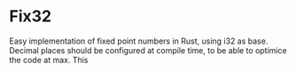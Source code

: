 # Fix32
Easy implementation of fixed point numbers in Rust, using i32 as base. Decimal places should be configured at compile time, to be able to optimice the code at max. This
